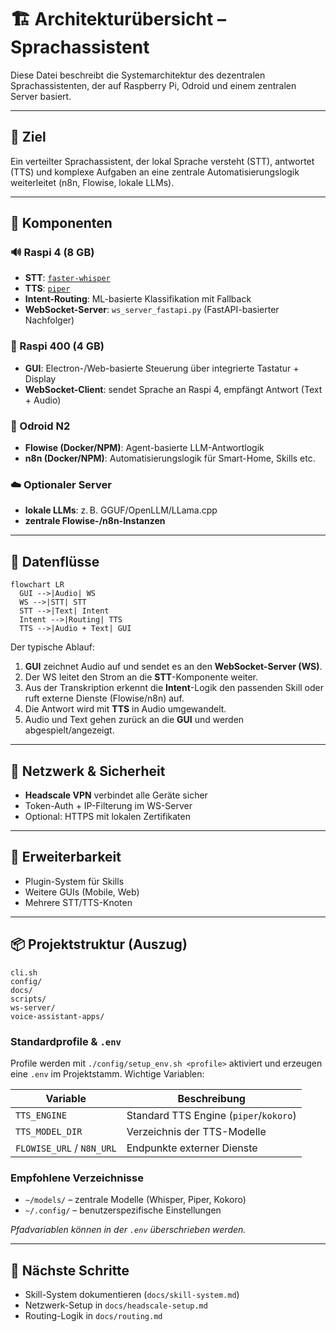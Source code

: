 # 🏗 Architekturübersicht – Sprachassistent

Diese Datei beschreibt die Systemarchitektur des dezentralen Sprachassistenten, der auf Raspberry Pi, Odroid und einem zentralen Server basiert.

---

## 🎯 Ziel

Ein verteilter Sprachassistent, der lokal Sprache versteht (STT), antwortet (TTS) und komplexe Aufgaben an eine zentrale Automatisierungslogik weiterleitet (n8n, Flowise, lokale LLMs).

---

## 🧱 Komponenten

### 🔊 Raspi 4 (8 GB)

* **STT**: [`faster-whisper`](https://github.com/guillaumekln/faster-whisper)
* **TTS**: [`piper`](https://github.com/rhasspy/piper)
* **Intent-Routing**: ML-basierte Klassifikation mit Fallback
* **WebSocket-Server**: `ws_server_fastapi.py` (FastAPI-basierter Nachfolger)

### 🧰 Raspi 400 (4 GB)

* **GUI**: Electron-/Web-basierte Steuerung über integrierte Tastatur + Display
* **WebSocket-Client**: sendet Sprache an Raspi 4, empfängt Antwort (Text + Audio)

### 🧠 Odroid N2

* **Flowise (Docker/NPM)**: Agent-basierte LLM-Antwortlogik
* **n8n (Docker/NPM)**: Automatisierungslogik für Smart-Home, Skills etc.

### ☁️ Optionaler Server

* **lokale LLMs**: z. B. GGUF/OpenLLM/LLama.cpp
* **zentrale Flowise-/n8n-Instanzen**

---

## 🔀 Datenflüsse

```mermaid
flowchart LR
  GUI -->|Audio| WS
  WS -->|STT| STT
  STT -->|Text| Intent
  Intent -->|Routing| TTS
  TTS -->|Audio + Text| GUI
```

Der typische Ablauf:

1. **GUI** zeichnet Audio auf und sendet es an den **WebSocket-Server (WS)**.
2. Der WS leitet den Strom an die **STT**-Komponente weiter.
3. Aus der Transkription erkennt die **Intent**-Logik den passenden Skill oder ruft externe Dienste (Flowise/n8n) auf.
4. Die Antwort wird mit **TTS** in Audio umgewandelt.
5. Audio und Text gehen zurück an die **GUI** und werden abgespielt/angezeigt.

---

## 🔐 Netzwerk & Sicherheit

* **Headscale VPN** verbindet alle Geräte sicher
* Token-Auth + IP-Filterung im WS-Server
* Optional: HTTPS mit lokalen Zertifikaten

---

## 🧩 Erweiterbarkeit

* Plugin-System für Skills
* Weitere GUIs (Mobile, Web)
* Mehrere STT/TTS-Knoten

---

## 📦 Projektstruktur (Auszug)

```
cli.sh
config/
docs/
scripts/
ws-server/
voice-assistant-apps/
```

### Standardprofile & `.env`

Profile werden mit `./config/setup_env.sh <profile>` aktiviert und erzeugen eine `.env` im Projektstamm. Wichtige Variablen:

| Variable | Beschreibung |
|----------|--------------|
| `TTS_ENGINE` | Standard TTS Engine (`piper`/`kokoro`) |
| `TTS_MODEL_DIR` | Verzeichnis der TTS-Modelle |
| `FLOWISE_URL` / `N8N_URL` | Endpunkte externer Dienste |

### Empfohlene Verzeichnisse

* `~/models/` – zentrale Modelle (Whisper, Piper, Kokoro)
* `~/.config/` – benutzerspezifische Einstellungen

*Pfadvariablen können in der `.env` überschrieben werden.*

---

## 📌 Nächste Schritte

* Skill-System dokumentieren (`docs/skill-system.md`)
* Netzwerk-Setup in `docs/headscale-setup.md`
* Routing-Logik in `docs/routing.md`

